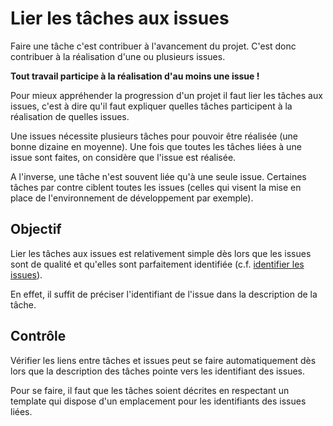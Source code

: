 Lier les tâches aux issues
==========================

Faire une tâche c'est contribuer à l'avancement du projet. C'est donc contribuer à la réalisation d'une ou plusieurs issues.

**Tout travail participe à la réalisation d'au moins une issue !**

Pour mieux appréhender la progression d'un projet il faut lier les tâches aux issues, c'est à dire qu'il faut expliquer quelles tâches participent à la réalisation de quelles issues.

Une issues nécessite plusieurs tâches pour pouvoir être réalisée (une bonne dizaine en moyenne). Une fois que toutes les tâches liées à une issue sont faites, on considère que l'issue est réalisée.

A l'inverse, une tâche n'est souvent liée qu'à une seule issue. Certaines tâches par contre ciblent toutes les issues (celles qui visent la mise en place de l'environnement de développement par exemple). 

Objectif
--------

Lier les tâches aux issues est relativement simple dès lors que les issues sont de qualité et qu'elles sont parfaitement identifiée (c.f. [identifier les issues](../issue/identifier.md)). 

En effet, il suffit de préciser l'identifiant de l'issue dans la description de la tâche.

Contrôle
--------

Vérifier les liens entre tâches et issues peut se faire automatiquement dès lors que la description des tâches pointe vers les identifiant des issues.

Pour se faire, il faut que les tâches soient décrites en respectant un template qui dispose d'un emplacement pour les identifiants des issues liées.

